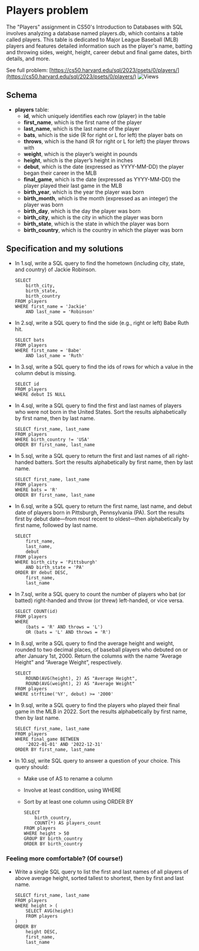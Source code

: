 # Players problem

The "Players" assignment in CS50's Introduction to Databases with SQL involves analyzing a database named players.db, which contains a table called players. This table is dedicated to Major League Baseball (MLB) players and features detailed information such as the player's name, batting and throwing sides, weight, height, career debut and final game dates, birth details, and more. 


See full problem: [https://cs50.harvard.edu/sql/2023/psets/0/players/](https://cs50.harvard.edu/sql/2023/psets/0/players/)
![Views](https://piotr.detyna.pl/cs50-sql/week-0/players.jpeg)

## Schema
- **players** table:
  - **id**, which uniquely identifies each row (player) in the table
  - **first_name**, which is the first name of the player
  - **last_name**, which is the last name of the player
  - **bats**, which is the side (R for right or L for left) the player bats on
  - **throws**, which is the hand (R for right or L for left) the player throws with
  - **weight**, which is the player’s weight in pounds
  - **height**, which is the player’s height in inches
  - **debut**, which is the date (expressed as YYYY-MM-DD) the player began their career in the MLB
  - **final_game**, which is the date (expressed as YYYY-MM-DD) the player played their last game in the MLB
  - **birth_year**, which is the year the player was born
  - **birth_month**, which is the month (expressed as an integer) the player was born
  - **birth_day**, which is the day the player was born
  - **birth_city**, which is the city in which the player was born
  - **birth_state**, which is the state in which the player was born
  - **birth_country**, which is the country in which the player was born


## Specification and my solutions
- In 1.sql, write a SQL query to find the hometown (including city, state, and country) of Jackie Robinson.
    ```
    SELECT 
        birth_city, 
        birth_state, 
        birth_country
    FROM players
    WHERE first_name = 'Jackie'
        AND last_name = 'Robinson'
    ```
- In 2.sql, write a SQL query to find the side (e.g., right or left) Babe Ruth hit.
    ```
    SELECT bats
    FROM players
    WHERE first_name = 'Babe'
        AND last_name = 'Ruth'
    ```
- In 3.sql, write a SQL query to find the ids of rows for which a value in the column debut is missing.

    ```
    SELECT id
    FROM players
    WHERE debut IS NULL
    ```
- In 4.sql, write a SQL query to find the first and last names of players who were not born in the United States. Sort the results alphabetically by first name, then by last name.

    ```
    SELECT first_name, last_name
    FROM players
    WHERE birth_country != 'USA'
    ORDER BY first_name, last_name
    ```
- In 5.sql, write a SQL query to return the first and last names of all right-handed batters. Sort the results alphabetically by first name, then by last name.

    ```
    SELECT first_name, last_name
    FROM players
    WHERE bats = 'R'
    ORDER BY first_name, last_name
    ```
- In 6.sql, write a SQL query to return the first name, last name, and debut date of players born in Pittsburgh, Pennsylvania (PA). Sort the results first by debut date—from most recent to oldest—then alphabetically by first name, followed by last name.

    ```
    SELECT 
        first_name, 
        last_name, 
        debut
    FROM players
    WHERE birth_city = 'Pittsburgh'
        AND birth_state = 'PA'
    ORDER BY debut DESC, 
        first_name, 
        last_name
    ```
- In 7.sql, write a SQL query to count the number of players who bat (or batted) right-handed and throw (or threw) left-handed, or vice versa.

    ```
    SELECT COUNT(id)
    FROM players
    WHERE
        (bats = 'R' AND throws = 'L')
        OR (bats = 'L' AND throws = 'R')
    ```
- In 8.sql, write a SQL query to find the average height and weight, rounded to two decimal places, of baseball players who debuted on or after January 1st, 2000. Return the columns with the name “Average Height” and “Average Weight”, respectively.

    ```
    SELECT 
        ROUND(AVG(height), 2) AS "Average Height",
        ROUND(AVG(weight), 2) AS "Average Weight"
    FROM players
    WHERE strftime('%Y', debut) >= '2000'

    ```
- In 9.sql, write a SQL query to find the players who played their final game in the MLB in 2022. Sort the results alphabetically by first name, then by last name.

    ```
    SELECT first_name, last_name
    FROM players
    WHERE final_game BETWEEN
        '2022-01-01' AND '2022-12-31'
    ORDER BY first_name, last_name
    ```
- In 10.sql, write SQL query to answer a question of your choice. This query should:
  - Make use of AS to rename a column
  - Involve at least condition, using WHERE
  - Sort by at least one column using ORDER BY
    
    ```
    SELECT 
        birth_country, 
        COUNT(*) AS players_count
    FROM players
    WHERE height > 50
    GROUP BY birth_country
    ORDER BY birth_country
    ```
### Feeling more comfortable? (Of course!)
- Write a single SQL query to list the first and last names of all players of above average height, sorted tallest to shortest, then by first and last name.
    ```
    SELECT first_name, last_name
    FROM players
    WHERE height > (
        SELECT AVG(height) 
        FROM players
    )
    ORDER BY 
        height DESC, 
        first_name, 
        last_name
    ```
